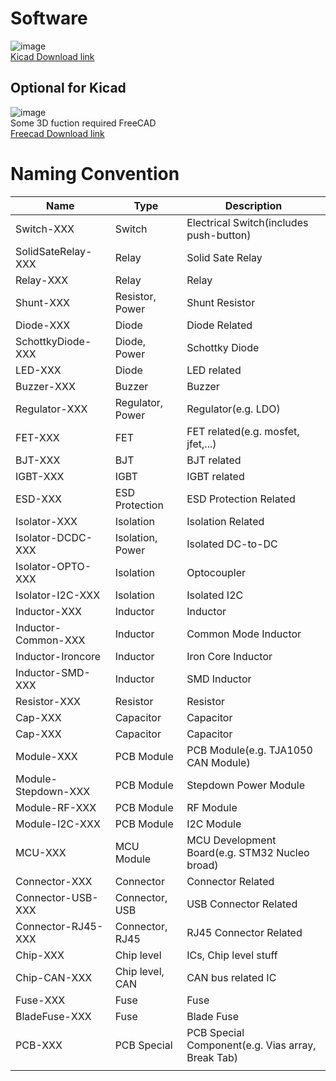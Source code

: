 # Software
![image](https://www.kicad.org/img/kicad_logo_small.png)    
[Kicad Download link](https://www.kicad.org/download/)
## Optional for Kicad  
![image](https://www.freecadweb.org/svg/logo-freecad.svg)   
Some 3D fuction required FreeCAD  
[Freecad Download link](https://www.freecadweb.org/)    
# Naming Convention
| Name                | Type             | Description                                       |
|---------------------|------------------|---------------------------------------------------|
| Switch-XXX          | Switch           | Electrical Switch(includes push-button)           |
| SolidSateRelay-XXX  | Relay            | Solid Sate Relay                                  |
| Relay-XXX           | Relay            | Relay                                             |
| Shunt-XXX           | Resistor, Power  | Shunt Resistor                                    |
| Diode-XXX           | Diode            | Diode Related                                     |
| SchottkyDiode-XXX   | Diode, Power     | Schottky Diode                                    |
| LED-XXX             | Diode            | LED related                                       |
| Buzzer-XXX          | Buzzer           | Buzzer                                            |
| Regulator-XXX       | Regulator, Power | Regulator(e.g. LDO)                               |
| FET-XXX             | FET              | FET related(e.g. mosfet, jfet,...)                |
| BJT-XXX             | BJT              | BJT related                                       |
| IGBT-XXX            | IGBT             | IGBT related                                      |
| ESD-XXX             | ESD Protection   | ESD Protection Related                            |
| Isolator-XXX        | Isolation        | Isolation Related                                 |
| Isolator-DCDC-XXX   | Isolation, Power | Isolated DC-to-DC                                 |
| Isolator-OPTO-XXX   | Isolation        | Optocoupler                                       |
| Isolator-I2C-XXX    | Isolation        | Isolated I2C                                      |
| Inductor-XXX        | Inductor         | Inductor                                          |
| Inductor-Common-XXX | Inductor         | Common Mode Inductor                              |
| Inductor-Ironcore   | Inductor         | Iron Core Inductor                                |
| Inductor-SMD-XXX    | Inductor         | SMD Inductor                                      |
| Resistor-XXX        | Resistor         | Resistor                                          |
| Cap-XXX             | Capacitor        | Capacitor                                         |
| Cap-XXX             | Capacitor        | Capacitor                                         |
| Module-XXX          | PCB Module       | PCB Module(e.g. TJA1050 CAN Module)               |
| Module-Stepdown-XXX | PCB Module       | Stepdown Power Module                             |
| Module-RF-XXX       | PCB Module       | RF Module                                         |
| Module-I2C-XXX      | PCB Module       | I2C Module                                        |
| MCU-XXX             | MCU Module       | MCU Development Board(e.g. STM32 Nucleo broad)    |
| Connector-XXX       | Connector        | Connector Related                                 |
| Connector-USB-XXX   | Connector, USB   | USB Connector Related                             |
| Connector-RJ45-XXX  | Connector, RJ45  | RJ45 Connector Related                            |
| Chip-XXX            | Chip level       | ICs, Chip level stuff                             |
| Chip-CAN-XXX        | Chip level, CAN  | CAN bus related IC                                |
| Fuse-XXX            | Fuse             | Fuse                                              |
| BladeFuse-XXX       | Fuse             | Blade Fuse                                        |
| PCB-XXX             | PCB Special      | PCB Special Component(e.g. Vias array, Break Tab) |
|                     |                  |                                                   |
